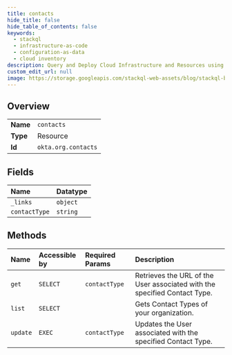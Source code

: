 ```yaml
---
title: contacts
hide_title: false
hide_table_of_contents: false
keywords:
  - stackql
  - infrastructure-as-code
  - configuration-as-data
  - cloud inventory
description: Query and Deploy Cloud Infrastructure and Resources using SQL
custom_edit_url: null
image: https://storage.googleapis.com/stackql-web-assets/blog/stackql-blog-post-featured-image.png
---
```

  
    

## Overview
<table><tbody>
<tr><td><b>Name</b></td><td><code>contacts</code></td></tr>
<tr><td><b>Type</b></td><td>Resource</td></tr>
<tr><td><b>Id</b></td><td><code>okta.org.contacts</code></td></tr>
</tbody></table>

## Fields
| Name | Datatype |
|:-----|:---------|
| `_links` | `object` |
| `contactType` | `string` |
## Methods
| Name | Accessible by | Required Params | Description |
|:-----|:--------------|:----------------|:------------|
| `get` | `SELECT` | `contactType` | Retrieves the URL of the User associated with the specified Contact Type. |
| `list` | `SELECT` |  | Gets Contact Types of your organization. |
| `update` | `EXEC` | `contactType` | Updates the User associated with the specified Contact Type. |
